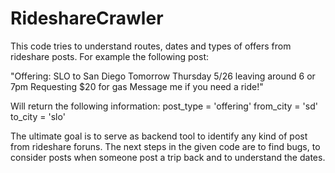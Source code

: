 # RideshareCrawler
This code tries to understand routes, dates and types of offers from rideshare posts. For example the following post:

  "Offering:
  SLO to San Diego 
  Tomorrow Thursday 5/26 leaving around 6 or 7pm
  Requesting $20 for gas
  Message me if you need a ride!"

Will return the following information:
  post_type = 'offering'
  from_city = 'sd'
  to_city = 'slo'

The ultimate goal is to serve as backend tool to identify any kind of post from rideshare foruns. The next steps in the given code are to find bugs, to consider posts when someone post a trip back and to understand the dates. 
